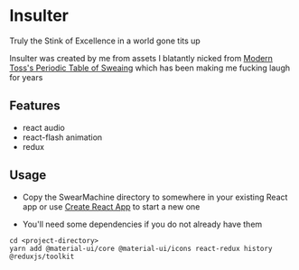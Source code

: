 # Insulter

Truly the Stink of Excellence in a world gone tits up

Insulter was created by me from assets I blatantly nicked from [Modern Toss's Periodic Table of Sweaing](https://ptos.moderntoss.com) which has been making me fucking laugh for years

## Features

- react audio
- react-flash animation
- redux

## Usage

- Copy the SwearMachine directory to somewhere in your existing React app or use [Create React App](https://reactjs.org/docs/create-a-new-react-app.html) to start a new one

- You'll need some dependencies if you do not already have them

```
cd <project-directory>
yarn add @material-ui/core @material-ui/icons react-redux history @reduxjs/toolkit
